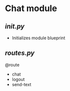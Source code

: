 # Chat module
## ***__init__.py***
- Initializes module blueprint 

## ***routes.py***
@route
- chat
- logout
- send-text
